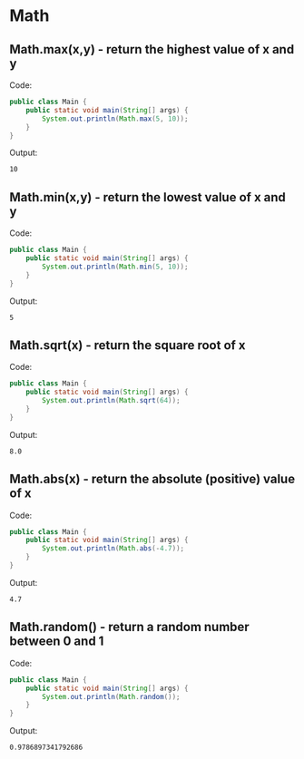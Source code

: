 # Math

## Math.max(x,y) - return the highest value of x and y

Code:

```java
public class Main {
    public static void main(String[] args) {
        System.out.println(Math.max(5, 10));  
    }
}
```

Output:

```text
10
```

## Math.min(x,y) - return the lowest value of x and y

Code:

```java
public class Main {
    public static void main(String[] args) {
        System.out.println(Math.min(5, 10));  
    }
}
```

Output:

```text
5
```

## Math.sqrt(x) - return the square root of x

Code:

```java
public class Main {
    public static void main(String[] args) {
        System.out.println(Math.sqrt(64));  
    }
}
```

Output:

```text
8.0
```

## Math.abs(x) - return the absolute (positive) value of x

Code:

```java
public class Main {
    public static void main(String[] args) {
        System.out.println(Math.abs(-4.7));  
    }
}
```

Output:

```text
4.7
```

## Math.random() - return a random number between 0 and 1

Code:

```java
public class Main {
    public static void main(String[] args) {
        System.out.println(Math.random());  
    }
}
```

Output:

```text
0.9786897341792686
```